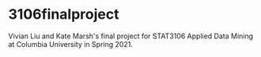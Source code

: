 # 3106finalproject
Vivian Liu and Kate Marsh's final project for STAT3106 Applied Data Mining at Columbia University in Spring 2021. 
